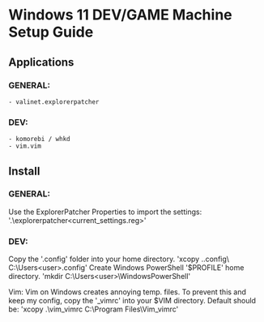 # Windows 11 DEV/GAME Machine Setup Guide ###

## Applications 

### GENERAL:
    - valinet.explorerpatcher

### DEV:
    - komorebi / whkd
    - vim.vim

## Install

### GENERAL:
Use the ExplorerPatcher Properties to import the settings: '.\explorerpatcher\<current_settings.reg>'     
### DEV:
Copy the '.config' folder into your home directory. 'xcopy .\.config\ C:\Users\<user>\.config\'
Create Windows PowerShell '$PROFILE' home directory. 'mkdir C:\Users\<user>\WindowsPowerShell\'

Vim: Vim on Windows creates annoying temp. files. To prevent this and keep my config, copy the '\_vimrc' into your $VIM directory. Default should be: 'xcopy .\vim\_vimrc C:\Program Files\Vim\_vimrc'
